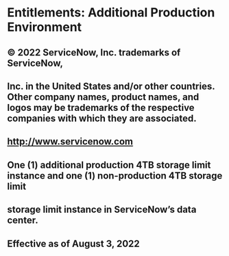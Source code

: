 # Entitlements: Additional Production Environment

## © 2022 ServiceNow, Inc. trademarks of ServiceNow,

## Inc. in the United States and/or other countries. Other company names, product names, and logos may be trademarks of the respective companies with which they are associated.

## http://www.servicenow.com

## One (1) additional production 4TB storage limit instance and one (1) non-production 4TB storage limit

## storage limit instance in ServiceNow’s data center.

## Effective as of August 3, 2022


